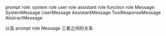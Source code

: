 prompt
role:
  system role
  user role
  assistant role
  function role
Message:
  SystemMessage
  UserMessage
  AssistantMessage
  ToolResponseMessage
  AbstractMessage
  
以及 prompt role Message 三者之间的关系
